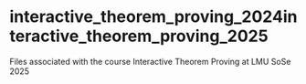 # interactive_theorem_proving_2024interactive_theorem_proving_2025
Files associated with the course Interactive Theorem Proving at LMU SoSe 2025
